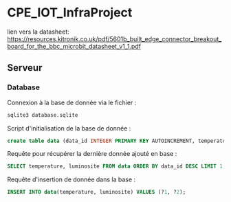 # CPE_IOT_InfraProject

lien vers la datasheet: https://resources.kitronik.co.uk/pdf/5601b_built_edge_connector_breakout_board_for_the_bbc_microbit_datasheet_v1_1.pdf


## Serveur

### Database

Connexion à la base de donnée via le fichier :

```bash
sqlite3 database.sqlite
```

Script d'initialisation de la base de donnée :

```sql
create table data (data_id INTEGER PRIMARY KEY AUTOINCREMENT, temperature INTEGER, luminosite INTEGER);
```

Requête pour récupérer la dernière donnée ajouté en base :

```sql
SELECT temperature, luminosite FROM data ORDER BY data_id DESC LIMIT 1;
```

Requête d'insertion de donnée dans la base :

```sql
INSERT INTO data(temperature, luminosite) VALUES (?1, ?2);
```